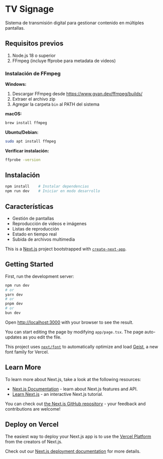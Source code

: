 # TV Signage

Sistema de transmisión digital para gestionar contenido en múltiples pantallas.

## Requisitos previos

1. Node.js 18 o superior
2. FFmpeg (incluye ffprobe para metadata de videos)

### Instalación de FFmpeg

**Windows:**
1. Descargar FFmpeg desde https://www.gyan.dev/ffmpeg/builds/
2. Extraer el archivo zip
3. Agregar la carpeta `bin` al PATH del sistema

**macOS:**
```bash
brew install ffmpeg
```

**Ubuntu/Debian:**
```bash
sudo apt install ffmpeg
```

**Verificar instalación:**
```bash
ffprobe -version
```

## Instalación

```bash
npm install    # Instalar dependencias
npm run dev    # Iniciar en modo desarrollo
```

## Características

- Gestión de pantallas
- Reproducción de videos e imágenes
- Listas de reproducción
- Estado en tiempo real
- Subida de archivos multimedia

This is a [Next.js](https://nextjs.org) project bootstrapped with [`create-next-app`](https://nextjs.org/docs/app/api-reference/cli/create-next-app).

## Getting Started

First, run the development server:

```bash
npm run dev
# or
yarn dev
# or
pnpm dev
# or
bun dev
```

Open [http://localhost:3000](http://localhost:3000) with your browser to see the result.

You can start editing the page by modifying `app/page.tsx`. The page auto-updates as you edit the file.

This project uses [`next/font`](https://nextjs.org/docs/app/building-your-application/optimizing/fonts) to automatically optimize and load [Geist](https://vercel.com/font), a new font family for Vercel.

## Learn More

To learn more about Next.js, take a look at the following resources:

- [Next.js Documentation](https://nextjs.org/docs) - learn about Next.js features and API.
- [Learn Next.js](https://nextjs.org/learn) - an interactive Next.js tutorial.

You can check out [the Next.js GitHub repository](https://github.com/vercel/next.js) - your feedback and contributions are welcome!

## Deploy on Vercel

The easiest way to deploy your Next.js app is to use the [Vercel Platform](https://vercel.com/new?utm_medium=default-template&filter=next.js&utm_source=create-next-app&utm_campaign=create-next-app-readme) from the creators of Next.js.

Check out our [Next.js deployment documentation](https://nextjs.org/docs/app/building-your-application/deploying) for more details.
